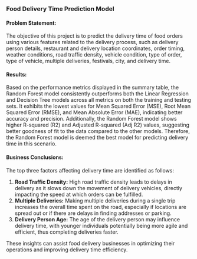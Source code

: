 ### Food Delivery Time Prediction Model

#### Problem Statement:
The objective of this project is to predict the delivery time of food orders using various features related to the delivery process, such as delivery person details, restaurant and delivery location coordinates, order timing, weather conditions, road traffic density, vehicle condition, type of order, type of vehicle, multiple deliveries, festivals, city, and delivery time.

#### Results:
Based on the performance metrics displayed in the summary table, the Random Forest model consistently outperforms both the Linear Regression and Decision Tree models across all metrics on both the training and testing sets. It exhibits the lowest values for Mean Squared Error (MSE), Root Mean Squared Error (RMSE), and Mean Absolute Error (MAE), indicating better accuracy and precision. Additionally, the Random Forest model shows higher R-squared (R2) and Adjusted R-squared (Adj R2) values, suggesting better goodness of fit to the data compared to the other models. Therefore, the Random Forest model is deemed the best model for predicting delivery time in this scenario.

#### Business Conclusions:
The top three factors affecting delivery time are identified as follows:
1. **Road Traffic Density:** High road traffic density leads to delays in delivery as it slows down the movement of delivery vehicles, directly impacting the speed at which orders can be fulfilled.
2. **Multiple Deliveries:** Making multiple deliveries during a single trip increases the overall time spent on the road, especially if locations are spread out or if there are delays in finding addresses or parking.
3. **Delivery Person Age:** The age of the delivery person may influence delivery time, with younger individuals potentially being more agile and efficient, thus completing deliveries faster.

These insights can assist food delivery businesses in optimizing their operations and improving delivery time efficiency.
